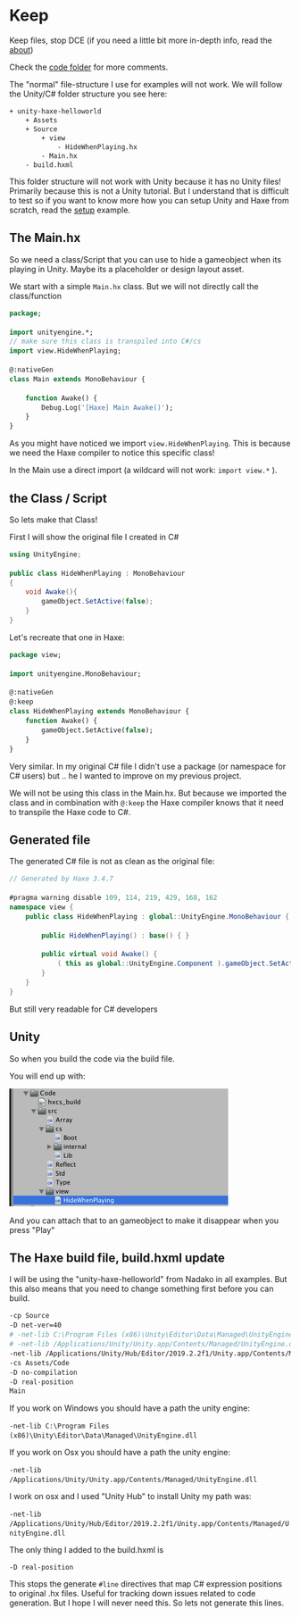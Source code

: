 # Keep

Keep files, stop DCE (if you need a little bit more in-depth info, read the [about](about.md))

Check the [code folder](https://github.com/MatthijsKamstra/haxeunity/tree/master/06keep/code) for more comments.

The "normal" file-structure I use for examples will not work.
We will follow the Unity/C# folder structure you see here:

```
+ unity-haxe-helloworld
	+ Assets
	+ Source
		+ view
			- HideWhenPlaying.hx
		- Main.hx
	- build.hxml
```

This folder structure will not work with Unity because it has no Unity files!
Primarily because this is not a Unity tutorial.
But I understand that is difficult to test so if you want to know more how you can setup Unity and Haxe from scratch, read the [setup](../00setup/example.md) example.



## The Main.hx

So we need a class/Script that you can use to hide a gameobject when its playing in Unity. Maybe its a placeholder or design layout asset.

We start with a simple `Main.hx` class. But we will not directly call the class/function

```haxe
package;

import unityengine.*;
// make sure this class is transpiled into C#/cs
import view.HideWhenPlaying;

@:nativeGen
class Main extends MonoBehaviour {

	function Awake() {
		Debug.Log('[Haxe] Main Awake()');
	}
}
```


As you might have noticed we import `view.HideWhenPlaying`.
This is because we need the Haxe compiler to notice this specific class!

In the Main use a direct import (a wildcard will not work: `import view.*` ).



## the Class / Script

So lets make that Class!

First I will show the original file I created in C#

```cs
using UnityEngine;

public class HideWhenPlaying : MonoBehaviour
{
    void Awake(){
        gameObject.SetActive(false);
    }
}
```

Let's recreate that one in Haxe:


```haxe
package view;

import unityengine.MonoBehaviour;

@:nativeGen
@:keep
class HideWhenPlaying extends MonoBehaviour {
	function Awake() {
		gameObject.SetActive(false);
	}
}
```


Very similar. In my original C# file I didn't use a package (or namespace for C# users) but .. he I wanted to improve on my previous project.


We will not be using this class in the Main.hx. But because we imported the class and in combination with `@:keep` the Haxe compiler knows that it need to transpile the Haxe code to C#.

## Generated file


The generated C# file is not as clean as the original file:

```cs
// Generated by Haxe 3.4.7

#pragma warning disable 109, 114, 219, 429, 168, 162
namespace view {
	public class HideWhenPlaying : global::UnityEngine.MonoBehaviour {

		public HideWhenPlaying() : base() { }

		public virtual void Awake() {
			( this as global::UnityEngine.Component ).gameObject.SetActive(((bool) (false) ));
		}
	}
}
```

But still very readable for C# developers

## Unity

So when you build the code via the build file.

You will end up with:

![](unity_generate.png)

And you can attach that to an gameobject to make it disappear when you press "Play"




## The Haxe build file, build.hxml update

I will be using the "unity-haxe-helloworld" from Nadako in all examples. But this also means that you need to change something first before you can build.

```bash
-cp Source
-D net-ver=40
# -net-lib C:\Program Files (x86)\Unity\Editor\Data\Managed\UnityEngine.dll
# -net-lib /Applications/Unity/Unity.app/Contents/Managed/UnityEngine.dll
-net-lib /Applications/Unity/Hub/Editor/2019.2.2f1/Unity.app/Contents/Managed/UnityEngine.dll
-cs Assets/Code
-D no-compilation
-D real-position
Main
```

If you work on Windows you should have a path the unity engine:

`-net-lib C:\Program Files (x86)\Unity\Editor\Data\Managed\UnityEngine.dll`

If you work on Osx you should have a path the unity engine:

`-net-lib /Applications/Unity/Unity.app/Contents/Managed/UnityEngine.dll`

I work on osx and I used "Unity Hub" to install Unity my path was:

`-net-lib /Applications/Unity/Hub/Editor/2019.2.2f1/Unity.app/Contents/Managed/UnityEngine.dll`

The only thing I added to the build.hxml is

```
-D real-position
```

This stops the generate `#line` directives that map C# expression positions to original .hx files. Useful for tracking down issues related to code generation. But I hope I will never need this. So lets not generate this lines.




